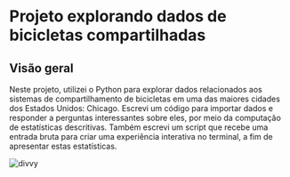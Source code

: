 # Projeto explorando dados de bicicletas compartilhadas

## Visão geral
Neste projeto, utilizei o Python para explorar dados relacionados aos sistemas de compartilhamento de bicicletas em uma das maiores cidades dos Estados Unidos: Chicago. Escrevi um código para importar dados e responder a perguntas interessantes sobre eles, por meio da computação de estatísticas descritivas. Também escrevi um script que recebe uma entrada bruta para criar uma experiência interativa no terminal, a fim de apresentar estas estatísticas.

![divvy](http://www.mychicagoathlete.com/wp-content/uploads/DIVVYweb.jpg)
